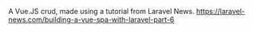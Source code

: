 A Vue.JS crud, made using a tutorial from Laravel News. https://laravel-news.com/building-a-vue-spa-with-laravel-part-6

